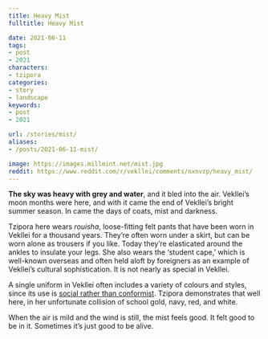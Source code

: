 ```yaml
---
title: Heavy Mist
fulltitle: Heavy Mist

date: 2021-06-11
tags:
- post
- 2021
characters:
- tzipora
categories:
- story
- landscape
keywords:
- post
- 2021

url: /stories/mist/
aliases:
- /posts/2021-06-11-mist/

image: https://images.millmint.net/mist.jpg
reddit: https://www.reddit.com/r/vekllei/comments/nxnvzp/heavy_mist/
---
```


**The sky was heavy with grey and water**, and it bled into the air. Vekllei’s moon months were here, and with it came the end of Vekllei’s bright summer season. In came the days of coats, mist and darkness.

Tzipora here wears *rouisha*, loose-fitting felt pants that have been worn in Vekllei for a thousand years. They’re often worn under a skirt, but can be worn alone as trousers if you like. Today they’re elasticated around the ankles to insulate your legs. She also wears the ‘student cape,’ which is well-known overseas and often held aloft by foreigners as an example of Vekllei’s cultural sophistication. It is not nearly as special in Vekllei.

A single uniform in Vekllei often includes a variety of colours and styles, since its use is [social rather than conformist](https://millmint.net/posts/2020-09-08-uniforms/). Tzipora demonstrates that well here, in her unfortunate collision of school gold, navy, red, and white.

When the air is mild and the wind is still, the mist feels good. It felt good to be in it. Sometimes it’s just good to be alive.
